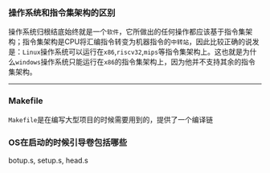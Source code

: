 ### 操作系统和指令集架构的区别

操作系统归根结底始终就是一个`软件`，它所做出的任何操作都应该基于指令集架构；指令集架构是CPU将汇编指令转变为机器指令的`中转站`，因此比较正确的说发是：`Linux`操作系统可以运行在`x86`,`riscv32`,`mips`等指令集架构上。这也就是为什么`windows`操作系统只能运行在`x86`的指令集架构上，因为他并不支持其余的指令集架构。

---

### Makefile

`Makefile`是在编写大型项目的时候需要用到的，提供了一个编译链

### OS在启动的时候引导卷包括哪些

botup.s, setup.s, head.s

